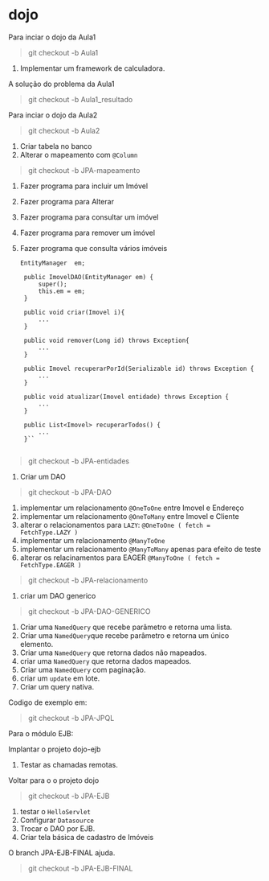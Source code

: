 # dojo


Para inciar o dojo da Aula1
>git checkout -b Aula1

1. Implementar um framework de calculadora.

A solução do problema da Aula1
>git checkout -b Aula1_resultado


Para inciar o dojo da Aula2
>git checkout -b Aula2

1. Criar tabela no banco
2. Alterar o mapeamento com `@Column`

>git checkout -b JPA-mapeamento

1. Fazer programa para incluir um Imóvel
2. Fazer programa para Alterar
3. Fazer programa para consultar um imóvel
4. Fazer programa para remover um imóvel
5. Fazer programa que consulta vários imóveis

   ```
   EntityManager  em;

	public ImovelDAO(EntityManager em) {
		super();
		this.em = em;
	}
	
	public void criar(Imovel i){
		...
	}
	
	public void remover(Long id) throws Exception{
		...
	}

	public Imovel recuperarPorId(Serializable id) throws Exception {
		...
	}
	
	public void atualizar(Imovel entidade) throws Exception {
		...
	}
	
	public List<Imovel> recuperarTodos() {
		...
	}`` 


>git checkout -b JPA-entidades

1. Criar um DAO

>git checkout -b JPA-DAO

1. implementar um relacionamento ``@OneToOne`` entre Imovel e Endereço 
2. implementar um relacionamento ``@OneToMany`` entre Imovel e Cliente
3. alterar o relacionamentos para ``LAZY``: ``@OneToOne ( fetch = FetchType.LAZY )``
4. implementar um relacionamento ``@ManyToOne`` 
4. implementar um relacionamento ``@ManyToMany``  apenas para efeito de teste
5. alterar os relacinamentos para EAGER ``@ManyToOne ( fetch = FetchType.EAGER )``

>git checkout -b JPA-relacionamento

1. criar um DAO generico

>git checkout -b JPA-DAO-GENERICO

1. Criar uma `NamedQuery` que recebe parâmetro e retorna uma lista.
2. Criar uma ``NamedQuery``que recebe parâmetro e retorna um único elemento.
3. Criar uma ``NamedQuery`` que retorna dados não mapeados.
4. criar uma ``NamedQuery`` que retorna dados mapeados.
5. Criar uma ``NamedQuery`` com paginação.
6. criar um `update` em lote.
7. Criar um query nativa.

Codigo de exemplo em:
>git checkout -b JPA-JPQL

Para o módulo EJB:

Implantar o projeto dojo-ejb  

1. Testar as chamadas remotas.

Voltar para o o projeto dojo

>git checkout -b JPA-EJB

1. testar o `HelloServlet`
2. Configurar `Datasource`
3. Trocar o DAO por EJB.
4. Criar tela básica de cadastro de Imóveis

O branch JPA-EJB-FINAL ajuda.
>git checkout -b JPA-EJB-FINAL
